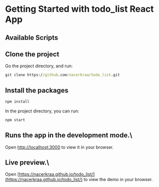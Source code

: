 # Getting Started with todo_list React App


## Available Scripts

## Clone the project
Go the project directory, and run:
```cmd
git clone https://github.com/nacerkraa/todo_list.git
```

## Install the packages
```cmd
npm install
```

In the project directory, you can run:

```cmd
npm start
```

## Runs the app in the development mode.\
Open [http://localhost:3000](http://localhost:3000) to view it in your browser.

## Live preview.\
Open [https://nacerkraa.github.io/todo_list/](https://nacerkraa.github.io/todo_list/) to view the demo in your browser.

